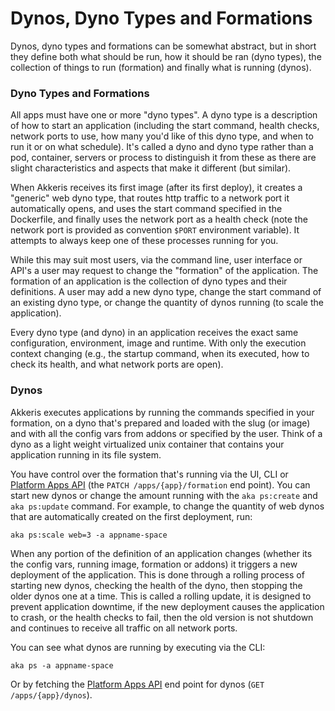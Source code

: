# Dynos, Dyno Types and Formations

Dynos, dyno types and formations can be somewhat abstract, but in short they define both what should be run, how it should be ran \(dyno types\), the collection of things to run \(formation\) and finally what is running \(dynos\).

### Dyno Types and Formations

All apps must have one or more "dyno types". A dyno type is a description of how to start an application \(including the start command, health checks, network ports to use, how many you'd like of this dyno type, and when to run it or on what schedule\). It's called a dyno and dyno type rather than a pod, container, servers or process to distinguish it from these as there are slight characteristics and aspects that make it different \(but similar\).

When Akkeris receives its first image \(after its first deploy\), it creates a "generic" web dyno type, that routes http traffic to a network port it automatically opens, and uses the start command specified in the Dockerfile, and finally uses the network port as a health check \(note the network port is provided as convention `$PORT` environment variable\).  It attempts to always keep one of these processes running for you.

While this may suit most users, via the command line, user interface or API's a user may request to change the "formation" of the application.  The formation of an application is the collection of dyno types and their definitions. A user may add a new dyno type, change the start command of an existing dyno type, or change the quantity of dynos running \(to scale the application\).

Every dyno type \(and dyno\) in an application receives the exact same configuration, environment, image and runtime. With only the execution context changing \(e.g., the startup command, when its executed, how to check its health, and what network ports are open\).

### Dynos

Akkeris executes applications by running the commands specified in your formation, on a dyno that's prepared and loaded with the slug \(or image\) and with all the config vars from addons or specified by the user.  Think of a dyno as a light weight virtualized unix container that contains your application running in its file system.

You have control over the formation that's running via the UI, CLI or [Platform Apps API](/architecture/apps-api/apps-api.md) \(the `PATCH /apps/{app}/formation` end point\). You can start new dynos or change the amount running with the `aka ps:create` and `aka ps:update` command. For example, to change the quantity of web dynos that are automatically created on the first deployment, run:

```shell
aka ps:scale web=3 -a appname-space
```

When any portion of the definition of an application changes \(whether its the config vars, running image, formation or addons\) it triggers a new deployment of the application.  This is done through a rolling process of starting new dynos, checking the health of the dyno, then stopping the older dynos one at a time. This is called a rolling update, it is designed to prevent application downtime, if the new deployment causes the application to crash, or the health checks to fail, then the old version is not shutdown and continues to receive all traffic on all network ports.

You can see what dynos are running by executing via the CLI:

```shell
aka ps -a appname-space
```

Or by fetching the [Platform Apps API](/architecture/apps-api/apps-api.md) end point for dynos \(`GET /apps/{app}/dynos`\).

